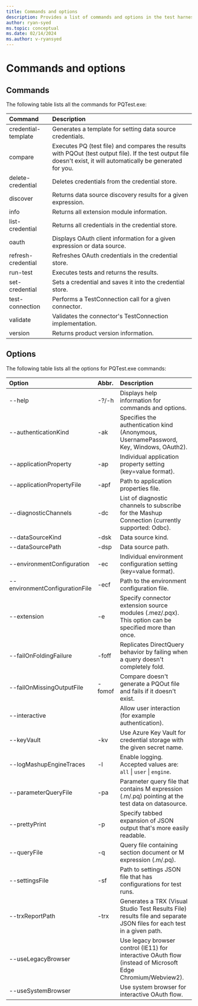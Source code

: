 ```yaml
---
title: Commands and options
description: Provides a list of commands and options in the test harness
author: ryan-syed
ms.topic: conceptual
ms.date: 02/14/2024
ms.author: v-ryansyed
---
```


# Commands and options

## Commands

The following table lists all the commands for PQTest.exe:

| Command             | Description                                                                                                                                                       |
| :------------------ | :-----------------------------------------------------------------------------------------------------------------------------------------------------------------|
| credential-template | Generates a template for setting data source credentials.                                                                                                         |
| compare             | Executes PQ (test file) and compares the results with PQOut (test output file). If the test output file doesn't exist, it will automatically be generated for you.|
| delete-credential   | Deletes credentials from the credential store.                                                                                                                    |
| discover            | Returns data source discovery results for a given expression.                                                                                                     |
| info                | Returns all extension module information.                                                                                                                         |
| list-credential     | Returns all credentials in the credential store.                                                                                                                  |
| oauth               | Displays OAuth client information for a given expression or data source.                                                                                          |
| refresh-credential  | Refreshes OAuth credentials in the credential store.                                                                                                              |
| run-test            | Executes tests and returns the results.                                                                                                                           |
| set-credential      | Sets a credential and saves it into the credential store.                                                                                                         |
| test-connection     | Performs a TestConnection call for a given connector.                                                                                                             |
| validate            | Validates the connector's TestConnection implementation.                                                                                                          |
| version             | Returns product version information.                                                                                                                              |

## Options

The following table lists all the options for PQTest.exe commands:

| Option                         | Abbr. | Description                                                                                                             |
| :----------------------------- | :---- | :-----------------------------------------------------------------------------------------------------------------------|
| --help                         | -?/-h | Displays help information for commands and options.                                                                     |
| --authenticationKind           | -ak   | Specifies the authentication kind (Anonymous, UsernamePassword, Key, Windows, OAuth2).                                  |
| --applicationProperty          | -ap   | Individual application property setting (key=value format).                                                             |
| --applicationPropertyFile      | -apf  | Path to application properties file.                                                                                    |
| --diagnosticChannels           | -dc   | List of diagnostic channels to subscribe for the Mashup Connection (currently supported: Odbc).                         |
| --dataSourceKind               | -dsk  | Data source kind.                                                                                                       |
| --dataSourcePath               | -dsp  | Data source path.                                                                                                       |
| --environmentConfiguration     | -ec   | Individual environment configuration setting (key=value format).                                                        |
| --environmentConfigurationFile | -ecf  | Path to the environment configuration file.                                                                             |
| --extension                    | -e    | Specify connector extension source modules (.mez/.pqx).<br>This option can be specified more than once.                 |
| --failOnFoldingFailure         | -foff | Replicates DirectQuery behavior by failing when a query doesn't completely fold.                                        |
| --failOnMissingOutputFile      | -fomof| Compare doesn't generate a PQOut file and fails if it doesn't exist.                                                    |
| --interactive                  |       | Allow user interaction (for example authentication).                                                                    |
| --keyVault                     | -kv   | Use Azure Key Vault for credential storage with the given secret name.                                                  |
| --logMashupEngineTraces        | -l    | Enable logging. Accepted values are: `all` \| `user` \| `engine`.                                                       |
| --parameterQueryFile           | -pa   | Parameter query file that contains M expression (.m/.pq) pointing at the test data on datasource.                       |
| --prettyPrint                  | -p    | Specify tabbed expansion of JSON output that's more easily readable.                                                    |
| --queryFile                    | -q    | Query file containing section document or M expression (.m/.pq).                                                        |
| --settingsFile                 | -sf   | Path to settings JSON file that has configurations for test runs.                                                       |
| --trxReportPath                | -trx  | Generates a TRX (Visual Studio Test Results File) results file and separate JSON files for each test in a given path.   |
| --useLegacyBrowser             |       | Use legacy browser control (IE11) for interactive OAuth flow (instead of Microsoft Edge Chromium/Webview2).             |
| --useSystemBrowser             |       | Use system browser for interactive OAuth flow.                                                                          |
